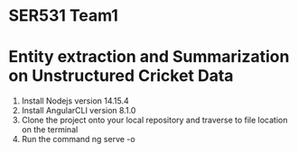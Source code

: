 # SER531 Team1
# Entity extraction and Summarization on Unstructured Cricket Data

1. Install Nodejs version 14.15.4
2. Install AngularCLI version 8.1.0
3. Clone the project onto your local repository and traverse to file location on the terminal
4. Run the command 
     ng serve -o
